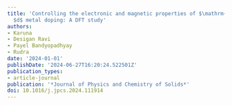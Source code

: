 ```yaml
---
title: 'Controlling the electronic and magnetic properties of $\mathrm{Mn_2CoAl}$ by
  $d$ metal doping: A DFT study'
authors:
- Karuna
- Desigan Ravi
- Payel Bandyopadhyay
- Rudra
date: '2024-01-01'
publishDate: '2024-06-27T16:20:24.522501Z'
publication_types:
- article-journal
publication: '*Journal of Physics and Chemistry of Solids*'
doi: 10.1016/j.jpcs.2024.111914
---
```

